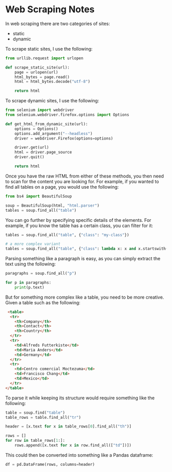 # Web Scraping Notes

In web scraping there are two categories of sites:

- static
- dynamic

To scrape static sites, I use the following:

```py
from urllib.request import urlopen

def scrape_static_site(url):
    page = urlopen(url)
    html_bytes = page.read()
    html = html_bytes.decode("utf-8")

    return html
```

To scrape dynamic sites, I use the following:

```py
from selenium import webdriver
from selenium.webdriver.firefox.options import Options

def get_html_from_dynamic_site(url):
    options = Options()
    options.add_argument("--headless")
    driver = webdriver.Firefox(options=options)

    driver.get(url)
    html = driver.page_source
    driver.quit()

    return html
```

Once you have the raw HTML from either of these methods, you then need to scan for the content you are looking for. For example, if you wanted to find all tables on a page, you would use the following:

```py
from bs4 import BeautifulSoup

soup = BeautifulSoup(html, "html.parser")
tables = soup.find_all("table")
```

You can go further by specifying specific details of the elements. For example, if you know the table has a certain class, you can filter for it:

```py
tables = soup.find_all("table", {"class": "my-class"})

# a more complex variant
tables = soup.find_all("table", {"class": lambda x: x and x.startswith("example-")})
```

Parsing something like a paragraph is easy, as you can simply extract the text using the following:

```py
paragraphs = soup.find_all("p")

for p in paragraphs:
    print(p.text)
```

But for something more complex like a table, you need to be more creative. Given a table such as the following:

```html
 <table>
  <tr>
    <th>Company</th>
    <th>Contact</th>
    <th>Country</th>
  </tr>
  <tr>
    <td>Alfreds Futterkiste</td>
    <td>Maria Anders</td>
    <td>Germany</td>
  </tr>
  <tr>
    <td>Centro comercial Moctezuma</td>
    <td>Francisco Chang</td>
    <td>Mexico</td>
  </tr>
</table> 
```

To parse it while keeping its structure would require something like the following:

```py
table = soup.find("table")
table_rows = table.find_all("tr")

header = [x.text for x in table_rows[0].find_all("th")]

rows = []
for row in table_rows[1:]:
    rows.append([x.text for x in row.find_all(["td"])])
```

This could then be converted into something like a Pandas dataframe:

```py
df = pd.DataFrame(rows, columns=header)
```
